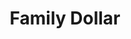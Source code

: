---
title: "Family Dollar"
url: /norfolk/family-dollar-east-bayview-boulevard/
shop: variety store
---